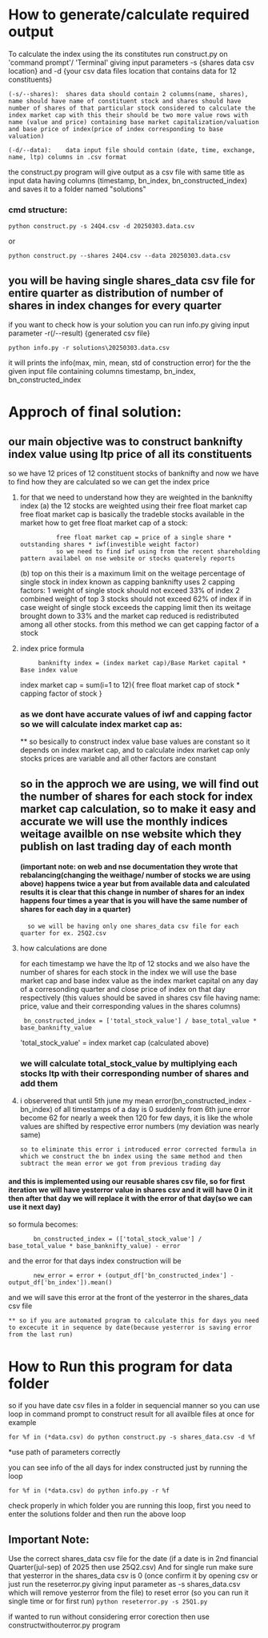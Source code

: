 # How to generate/calculate required output 

To calculate the index using the its constitutes run construct.py on 'command prompt'/ 'Terminal' giving input parameters -s {shares data csv location} and -d {your csv data files location that contains data for 12 constituents}

    (-s/--shares):	shares data should contain 2 columns(name, shares), name should have name of constituent stock and shares should have number of shares of that particular stock considered to calculate the index market cap with this their should be two more value rows with name (value and price) containing base market capitalization/valuation and base price of index(price of index corresponding to base valuation)

    (-d/--data):	data input file should contain (date, time, exchange, name, ltp) columns in .csv format



the construct.py program will give output as a csv file with same title as input data having columns (timestamp, bn_index, bn_constructed_index) and saves it to a folder named "solutions"

### cmd structure:
```
python construct.py -s 24Q4.csv -d 20250303.data.csv 
```
or

```
python construct.py --shares 24Q4.csv --data 20250303.data.csv
```




## you will be having single shares_data csv file for entire quarter as distribution of number of shares in index changes for every quarter



if you want to check how is your solution you can run info.py giving input parameter -r(/--result) {generated csv file}
```
python info.py -r solutions\20250303.data.csv
```
it will prints the info(max, min, mean, std of construction error) for the the given input file containing columns timestamp, bn_index, bn_constructed_index


# Approch of final solution:

## our main objective was to construct banknifty index value using ltp price of all its constituents 
   so we have 12 prices of 12 constituent stocks of banknifty and now we have to find how they are calculated so we can get the index price
1. for that we need to understand how they are weighted in the banknifty index
   (a) the 12 stocks are weighted using their free float market cap 
            free float market cap is basically the tradeble stocks available in the market 
            how to get free float market cap of a stock:

                 free float market cap = price of a single share * outstanding shares * iwf(investible weight factor)
                 so we need to find iwf using from the recent shareholding pattern availabel on nse website or stocks quaterely reports

   (b) top on this their is a maximum limit on the weitage percentage of single stock in index known as capping
                banknifty uses 2 capping factors:
                   1 weight of single stock should not exceed 33% of index
                   2 combined weight of top 3 stocks should not exceed 62% of index
                if in case weight of single stock exceeds the capping limit then its weitage brought down to 33% and the market cap reduced is redistributed among all other stocks.
                    from this method we can get capping factor of a stock

2. index price formula
        
            banknifty index = (index market cap)/Base Market capital * Base index value

      index market cap = sum(i=1 to 12){ free float market cap of stock * capping factor of stock }

   ### as we dont have accurate values of iwf and capping factor so we will calculate index market cap as:

    ** so besically to construct index value base values are constant so it depends on index market cap, and to calculate index market cap only stocks prices are variable and all other factors are constant

   ##  so in the approch we are using, we will find out the number of shares for each stock for index market cap calculation, so to make it easy and accurate we will use the monthly indices weitage availble on nse website which they publish on last trading day of each month

   #### (important note: on web and nse documentation they wrote that rebalancing(changing the weithage/ number of stocks we are using above) happens twice a year but from available data and calculated results it is clear that this change in number of shares for an index happens four times a year that is you will have the same number of shares for each day in a quarter)

         so we will be having only one shares_data csv file for each quarter for ex. 25Q2.csv

4. how calculations are done

   for each timestamp we have the ltp of 12 stocks and we also have the number of shares for each stock in the index 
   we will use the base market cap and base index value as the index market capital on any day of a corresonding quarter and close price of index on that day respectively (this values should be saved in shares csv file having name: price, value and their corresponding values in the shares columns)

        bn_constructed_index = ['total_stock_value'] / base_total_value * base_banknifty_value

     'total_stock_value' = index market cap    (calculated above)
   
    ### we will calculate total_stock_value by multiplying each stocks ltp with their corresponding number of shares and add them 

6. i observered that until 5th june my mean error(bn_constructed_index - bn_index) of all timestamps of a day is 0
       suddenly from 6th june error become 62 for nearly a week then 120 for few days, it is like the whole values are shifted by respective error numbers (my deviation was nearly same)
       
       so to eliminate this error i introduced error corrected formula in which we construct the bn index using the same method and then subtract the mean error we got from previous trading day

#### and this is implemented using our reusable shares csv file, so for first iteration we will have yesterror value in shares csv and it will have 0 in it then after that day we will replace it with the error of that day(so we can use it next day)

   so formula becomes:

           bn_constructed_index = (['total_stock_value'] / base_total_value * base_banknifty_value) - error
           
   and the error for that days index construction will be

           new_error = error + (output_df['bn_constructed_index'] - output_df['bn_index']).mean()

   and we will save this error at the front of the yesterror in the shares_data csv file

    ** so if you are automated program to calculate this for days you need to excecute it in sequence by date(because yesterror is saving error from the last run)

# How to Run this program for data folder

so if you have date csv files in a folder in sequencial manner so you can use loop in command prompt to construct result for all availble files at once
for example
```
for %f in (*data.csv) do python construct.py -s shares_data.csv -d %f
```
*use path of parameters correctly 

you can see info of the all days for index constructed just by running the loop 
```
for %f in (*data.csv) do python info.py -r %f
```
check properly in which folder you are running this loop, first you need to enter the solutions folder and then run the above loop 

## Important Note:
 Use the correct shares_data csv file for the date (if a date is in 2nd financial Quarter(jul-sep) of 2025 then use 25Q2.csv)
 And for single run make sure that yesterror in the shares_data csv is 0 (once confirm it by opening csv or just run the reseterror.py giving input parameter as -s shares_data.csv which will remove yesterror from the file)
    to reset error (so you can run it single time or for first run) 
    ```
    python reseterror.py -s 25Q1.py
    ``` 

 if wanted to run without considering error corection then use constructwithouterror.py program 
